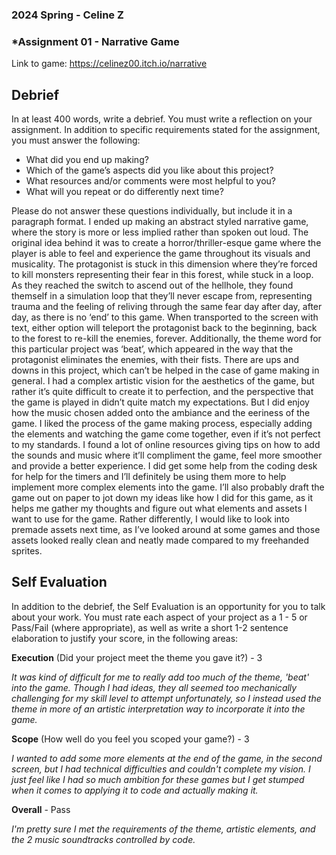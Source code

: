 ### **2024 Spring** - Celine Z
### *Assignment 01 - Narrative Game
Link to game: https://celinez00.itch.io/narrative


## **Debrief**
In at least 400 words, write a debrief. You must write a reflection on your assignment. In addition to specific requirements stated for the assignment, you must answer the following:

- What did you end up making?
- Which of the game’s aspects did you like about this project?
- What resources and/or comments were most helpful to you?
- What will you repeat or do differently next time?

Please do not answer these questions individually, but include it in a paragraph format.
I ended up making an abstract styled narrative game, where the story is more or less implied rather than spoken out loud. The original idea behind it was to create a horror/thriller-esque game where the player is able to feel and experience the game throughout its visuals and musicality. The protagonist is stuck in this dimension where they’re forced to kill monsters representing their fear in this forest, while stuck in a loop. As they reached the switch to ascend out of the hellhole, they found themself in a simulation loop that they’ll never escape from, representing trauma and the feeling of reliving through the same fear day after day, after day, as there is no ‘end’ to this game. When transported to the screen with text, either option will teleport the protagonist back to the beginning, back to the forest to re-kill the enemies, forever. Additionally, the theme word for this particular project was ‘beat’, which appeared in the way that the protagonist eliminates the enemies, with their fists. There are ups and downs in this project, which can’t be helped in the case of game making in general. I had a complex artistic vision for the aesthetics of the game, but rather it’s quite difficult to create it to perfection, and the perspective that the game is played in didn’t quite match my expectations. But I did enjoy how the music chosen added onto the ambiance and the eeriness of the game. I liked the process of the game making process, especially adding the elements and watching the game come together, even if it’s not perfect to my standards. I found a lot of online resources giving tips on how to add the sounds and music where it’ll compliment the game, feel more smoother and provide a better experience. I did get some help from the coding desk for help for the timers and I’ll definitely be using them more to help implement more complex elements into the game. I’ll also probably draft the game out on paper to jot down my ideas like how I did for this game, as it helps me gather my thoughts and figure out what elements and assets I want to use for the game. Rather differently, I would like to look into premade assets next time, as I’ve looked around at some games and those assets looked really clean and neatly made compared to my freehanded sprites. 
 
## **Self Evaluation**
In addition to the debrief, the Self Evaluation is an opportunity for you to talk about your work. You must rate each aspect of your project as a 1 - 5 or Pass/Fail (where appropriate), as well as write a short 1-2 sentence elaboration to justify your score, in the following areas:


**Execution** (Did your project meet the theme you gave it?) - 3

*It was kind of difficult for me to really add too much of the theme, 'beat' into the game. Though I had ideas, they all seemed too mechanically challenging for my skill level to attempt unfortunately, so I instead used the theme in more of an artistic interpretation way to incorporate it into the game.*
 


**Scope** (How well do you feel you scoped your game?) - 3


*I wanted to add some more elements at the end of the game, in the second screen, but I had technical difficulties and couldn't complete my vision. I just feel like I had so much ambition for these games but I get stumped when it comes to applying it to code and actually making it.*


**Overall** - Pass


*I'm pretty sure I met the requirements of the theme, artistic elements, and the 2 music soundtracks controlled by code.*
